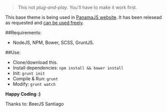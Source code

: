 > This not *plug-and-play*. You'll have to make it work first.

This base theme is being used in [PanamaJS website](http://www.panamajs.com). It has been relesead as requested and [can be used
freely](LICENSE).

##Requirements:
- NodeJS, NPM, Bower, SCSS, GruntJS.

##Use:
- Clone/download this.
- Install dependencies: `npm install && bower install`
- Init: `grunt init`
- Compile & Run: `grunt`
- Modify: `grunt watch`


**Happy Coding :)**

Thanks to: BeerJS Santiago
